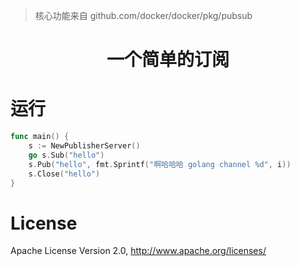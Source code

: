 > 核心功能来自 github.com/docker/docker/pkg/pubsub

# <div align="center">一个简单的订阅</div>

# 运行
```go
func main() {
    s := NewPublisherServer()
    go s.Sub("hello")
    s.Pub("hello", fmt.Sprintf("啊哈哈哈 golang channel %d", i))
    s.Close("hello")
}
```

# License
Apache License Version 2.0, http://www.apache.org/licenses/